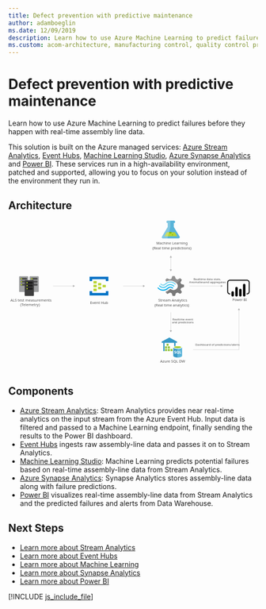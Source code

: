 ```yaml
---
title: Defect prevention with predictive maintenance
author: adamboeglin
ms.date: 12/09/2019
description: Learn how to use Azure Machine Learning to predict failures before they happen with real-time assembly line data.
ms.custom: acom-architecture, manufacturing control, quality control process, manufacturing quality control
---
```

# Defect prevention with predictive maintenance

Learn how to use Azure Machine Learning to predict failures before they happen with real-time assembly line data.

This solution is built on the Azure managed services: [Azure Stream Analytics](/en-us/services/stream-analytics/), [Event Hubs](/en-us/services/event-hubs/), [Machine Learning Studio](/en-us/services/machine-learning-studio/), [Azure Synapse Analytics](/en-us/services/synapse-analytics/) and [Power BI](https://powerbi.microsoft.com). These services run in a high-availability environment, patched and supported, allowing you to focus on your solution instead of the environment they run in.


## Architecture

<svg class="architecture-diagram" aria-labelledby="defect-prevention-with-predictive-maintenance" height="639.059" viewbox="0 0 1065.788 639.059" width="1065.788" xmlns="http://www.w3.org/2000/svg"><title id="defect-prevention-with-predictive-maintenance">Defect prevention with predictive maintenance</title><desc>Learn how to use Azure Machine Learning to predict failures before they happen with real-time assembly line data.</desc><g><path d="M731.8,67.4l-24.5-40.7l0-16.5h0.4c2.9,0,5.2-2.2,5.3-5.1c-0.1-2.9-2.4-5.1-5.3-5.1l-26.6,0.1
        c-2.9,0-5.2,2.2-5.3,5.1c0.1,2.9,2.4,5.1,5.3,5.1h0.4l0,16.5l-24.3,40.8c-2.7,4.5-0.5,8.1,4.9,8.1l64.8-0.1
        C732.3,75.5,734.5,71.8,731.8,67.4z" fill="#59B4D9"></path><polygon fill="#B8D432" points="677.3,49.9 667.3,66.8 721.8,66.7 711.7,49.9 			"></polygon><path d="M692.7,54.9c2.7,0,4.9-2.1,4.9-4.8c0-0.7-0.2-1.4-0.5-2.1l-8.8,0c-0.3,0.6-0.5,1.4-0.5,2.1
        C687.8,52.8,690,55,692.7,54.9z" fill="#7FBA00"></path><ellipse cx="701.9" cy="60.4" fill="#7FBA00" rx="2.4" ry="2.3" transform="matrix(1 -2.076936e-03 2.076936e-03 1 -0.1239 1.458)"></ellipse><path d="M657.3,67.5l24.3-40.8l0-16.5h-0.4c-2.9,0.1-5.2-2.2-5.3-5.1c0-2.9,2.4-5.1,5.3-5.1l11.5,0l0.1,26.5
        l-12.8,49l-17.7,0C656.8,75.6,654.6,72,657.3,67.5z" fill="#FFFFFF" opacity="0.25"></path></g><g><path d="M735.9,293.9l2.7-6.8L751,283v-9.6l-1.4-0.4l-11.1-3.1l-2.7-6.8l5.7-11.1l0,0l-7-6.8l-1.4,0.7l-10.2,5
        l-7.2-2.8l-4.5-11.6h-10.2l-0.5,1.3l-3.4,10.3l-7,2.6l-12-5l-7.2,6.8l0.7,1.3l3.2,5.7c5.5-3,11.6-4.5,17.9-4.4
        c8.6,0.3,16.8,3.5,23.3,9.2c1.5,1.1,2.9,2.3,4.3,3.5c0.7,0.7,1.3,1.5,1.8,2.4c4.3,7.2,2.5,16.4-4.5,21.8
        c-5.1,4-11.9,4.9-17.9,2.4c-0.7-0.4-1.1-0.4-1.4-0.7l0,0c-1.4-0.7-2.7-1.6-3.8-2.6c-0.5,0-0.7-0.4-1.4-0.4
        c-1.5,0.1-2.8,0.7-3.8,1.7l-0.5,0.4l0,0c-4,4.1-9,7.1-14.5,8.7l-2,4.1l6.8,6.5l0.5,0.4l1.4-0.7l10.2-5l7,2.6l3.8,11.6h10.2
        l0.5-1.3l3.6-10.3l7-2.6l12,5l6.8-7.2l-0.7-1.3L735.9,293.9z" fill="#7A7A7A"></path><path d="M675.3,276.8L675.3,276.8c-7.7,7.9-20.1,7.9-27.3-0.4c-0.6-0.9-1.8-1.1-2.7-0.5c-0.2,0.1-0.3,0.3-0.5,0.5
        c-0.5,0.5-0.7,1.1-0.7,1.7c0.1,0.6,0.3,1.2,0.7,1.7c9,9.8,24.2,10,33.9,0.4l0,0c7.7-7.4,19.7-7.6,27.1,0.7c1.1,1.1,2.5,1.1,3.2,0
        c0.5-0.5,0.7-1.1,0.7-1.7c-0.1-0.6-0.3-1.2-0.7-1.7c-8.7-9.5-23.4-10.1-32.9-1.4C675.8,276.3,675.6,276.6,675.3,276.8z" fill="#48C8EF"></path><path d="M692.3,281c-4.1-0.1-8,1.5-10.8,4.4l-0.5,0.4l-0.5,0.4c-5.1,5.3-12.3,8.2-19.7,7.9c-7.5,0-14-3.5-19.4-8.7
        c-1.1-1.1-2.5-1.1-3.2,0c-0.2,0-0.2,0.4-0.2,1.1c0.1,0.8,0.5,1.5,1.1,2c5.7,6.5,13.9,10.2,22.6,10.3c8.4,0.4,16.5-3.1,22.8-9.6
        l0.5-0.4l0.5-0.4c2-2,4.7-3.1,7.5-3.1c2.7,0,5.2,1.3,7.5,3.5c1.1,1.1,2.5,1.1,3.2,0c0.5-0.5,0.7-1.1,0.7-1.7
        c-0.1-0.6-0.3-1.2-0.7-1.7C700.4,282.6,696.4,281.1,692.3,281z" fill="#00ABEC"></path><path d="M673.3,272c5.2-5.3,12.3-8.2,19.7-8.1c7.2,0,14,3.5,19,8.7c1.1,1.1,2.5,1.1,3.2,0c0.5-0.5,0.7-1.1,0.7-1.7
        c-0.1-0.6-0.3-1.2-0.7-1.7c-5.7-6.5-13.9-10.2-22.6-10.3c-8.6-0.1-16.9,3.4-22.8,9.6l-0.5,0.4l-0.5,0.4c-2,2-4.7,3.1-7.5,3.1
        c-2.9,0-5.2-1.3-7.5-3.5c-1.1-1.1-2.5-1.1-3.2,0c-0.5,0.5-0.7,1.1-0.7,1.7c0.1,0.6,0.3,1.2,0.7,1.7c5.6,6,15,6.4,21,0.9
        c0.2-0.1,0.3-0.3,0.5-0.4l0.5-0.4L673.3,272z" fill="#84D6EF"></path><g opacity="0.2"><path d="M694.3,290.8c-0.5,0-0.7-0.4-1.4-0.4c-1.5,0.1-2.8,0.7-3.8,1.7l-0.5,0.4c-4,4.1-9,7.1-14.5,8.7l-2,4.1
            l3.6,3.5L694.3,290.8L694.3,290.8z" fill="#F1F1F1"></path><path d="M675.1,259.6c5.5-3,11.6-4.5,17.9-4.4c8.6,0.3,16.8,3.5,23.3,9.2c1.1,0.9,2,1.5,3.2,2.4l18.8-18.1l-3.8-3.7
            l-1.4,0.7l-10.2,5l-7-2.6l-4.5-11.6h-10.2l-0.5,1.3l-3.4,10.3l-7,2.6l-12-5l-7.2,6.8l0.7,1.3L675.1,259.6z" fill="#F1F1F1"></path></g></g><g><path d="M397.2,274.8c0,0.7-0.5,1.3-1.2,1.3c-0.1,0-0.1,0-0.2,0h-10.8c-0.7,0.1-1.3-0.5-1.4-1.2c0-0.1,0-0.1,0-0.2
        V267c0-0.7,0.5-1.3,1.2-1.3c0.1,0,0.1,0,0.2,0h10.8c0.7-0.1,1.3,0.5,1.4,1.2c0,0.1,0,0.1,0,0.2V274.8z" fill="#B8D432"></path><path d="M416.6,282.8c0,0.7-0.5,1.3-1.2,1.3c-0.1,0-0.1,0-0.2,0h-10.8c-0.7,0.1-1.3-0.5-1.4-1.2c0-0.1,0-0.1,0-0.2
        v-7.8c0-0.7,0.5-1.3,1.2-1.3c0.1,0,0.1,0,0.2,0h10.8c0.7-0.1,1.3,0.5,1.4,1.2c0,0.1,0,0.1,0,0.2V282.8z" fill="#B8D432"></path><path d="M397.2,290.8c0,0.7-0.5,1.3-1.2,1.3c-0.1,0-0.1,0-0.2,0h-10.8c-0.7,0.1-1.3-0.5-1.4-1.2c0-0.1,0-0.1,0-0.2
        v-7.8c0-0.7,0.5-1.3,1.2-1.3c0.1,0,0.1,0,0.2,0h10.8c0.7-0.1,1.3,0.5,1.4,1.2c0,0.1,0,0.1,0,0.2V290.8z" fill="#B8D432"></path><path d="M377.8,266.8c0,0.7-0.5,1.3-1.2,1.3c-0.1,0-0.1,0-0.2,0h-11.1c-0.7,0.1-1.3-0.5-1.4-1.2c0-0.1,0-0.1,0-0.2
        v-8c0-0.7,0.5-1.3,1.2-1.3c0.1,0,0.1,0,0.2,0h10.8c1.1,0,1.7,0.5,1.7,1.3L377.8,266.8z" fill="#B8D432"></path><path d="M426.3,238.7h-77.6c-0.7-0.1-1.3,0.5-1.4,1.2c0,0.1,0,0.1,0,0.2v16c0,0.7,0.5,1.3,1.2,1.3
        c0.1,0,0.1,0,0.2,0h8.3c0.7,0.1,1.3-0.5,1.4-1.2c0-0.1,0-0.1,0-0.2v-6.7h58.2v6.7c0,0.8,0.6,1.3,1.7,1.3h8
        c0.7,0.1,1.3-0.5,1.4-1.2c0-0.1,0-0.1,0-0.2v-16c0-0.7-0.5-1.3-1.2-1.3C426.4,238.7,426.4,238.7,426.3,238.7z" fill="#0072C6"></path><path d="M426.3,300.5h-8c-0.7-0.1-1.3,0.5-1.4,1.2c0,0.1,0,0.1,0,0.2v6.4h-58.5v-6.7c0-0.8-0.6-1.3-1.7-1.3h-8
        c-0.8,0-1.4,0.5-1.4,1.6v15.8c0,0.7,0.5,1.3,1.2,1.3c0.1,0,0.1,0,0.2,0h77.6c0.7,0.1,1.3-0.5,1.4-1.2c0-0.1,0-0.1,0-0.2v-15.8
        c0-0.7-0.5-1.3-1.2-1.3C426.4,300.5,426.4,300.5,426.3,300.5z" fill="#0072C6"></path><path d="M377.8,282.8c0,0.7-0.5,1.3-1.2,1.3c-0.1,0-0.1,0-0.2,0h-11.1c-0.7,0.1-1.3-0.5-1.4-1.2c0-0.1,0-0.1,0-0.2
        v-8c0-0.7,0.5-1.3,1.2-1.3c0.1,0,0.1,0,0.2,0h10.8c1.1,0,1.7,0.5,1.7,1.3L377.8,282.8z" fill="#B8D432"></path><path d="M377.8,298.9c0,0.7-0.5,1.3-1.2,1.3c-0.1,0-0.1,0-0.2,0h-11.1c-0.7,0.1-1.3-0.5-1.4-1.2c0-0.1,0-0.1,0-0.2
        v-8c0-0.7,0.5-1.3,1.2-1.3c0.1,0,0.1,0,0.2,0h10.8c1.1,0,1.7,0.5,1.7,1.3L377.8,298.9z" fill="#B8D432"></path></g><text fill="#505050" font-family="SegoeUI" font-size="15.372px" transform="matrix(1.036 0 0 1 649.0181 605.8223)">Azure SQL DW</text><text fill="#505050" font-family="SegoeUI" font-size="15.372px" transform="matrix(1.036 0 0 1 632.0332 101.647)">Machine Learning</text><text fill="#505050" font-family="SegoeUI" font-size="15.372px" transform="matrix(1.036 0 0 1 615.7505 122.4482)">(Real time predictions)</text><text fill="#505050" font-family="SegoeUI" font-size="14.173px" transform="matrix(1.036 0 0 1 958.0928 343.5039)">Power BI</text><text fill="#505050" font-family="SegoeUI" font-size="15.372px" transform="matrix(1.036 0 0 1 8.8091 344.5239)">ALS test measurements </text><text fill="#505050" font-family="SegoeUI" font-size="15.372px" transform="matrix(1.036 0 0 1 51.1465 362.9697)">(Telemetry)</text><text fill="#505050" font-family="SegoeUI" font-size="15.372px" transform="matrix(1.036 0 0 1 349.6152 355.7959)">Event Hub</text><text fill="#505050" font-family="SegoeUI" font-size="15.372px" transform="matrix(1.036 0 0 1 640.6113 344.5239)">Stream Analytics</text><text fill="#505050" font-family="SegoeUI" font-size="15.372px" transform="matrix(1.036 0 0 1 624.7603 365.3252)">(Real time analytics)</text><text fill="#505050" font-family="SegoeUI" font-size="12.298px" transform="matrix(1.036 0 0 1 799.2773 532.5215)">Dashboard of predictions/alerts</text><text fill="#505050" font-family="SegoeUI" font-size="12.298px" transform="matrix(1.036 0 0 1 791.4375 254.8018)">Realtime data stats, </text><text fill="#505050" font-family="SegoeUI" font-size="12.298px" transform="matrix(1.036 0 0 1 772.998 267.1001)">Anomaliesand aggregates</text><text fill="#505050" font-family="SegoeUI" font-size="12.298px" transform="matrix(1.036 0 0 1 701.4443 425.9434)">Realtime event </text><text fill="#505050" font-family="SegoeUI" font-size="12.298px" transform="matrix(1.036 0 0 1 699.501 438.2412)">and predictions</text><g><line fill="none" stroke="#AFAFAF" stroke-miterlimit="10" stroke-width="0.962" x1="694.5" x2="694.5" y1="155.9" y2="209.4"></line><polygon fill="#AFAFAF" points="689.7,157.3 694.5,149 699.3,157.3 			"></polygon><polygon fill="#AFAFAF" points="689.7,208 694.5,216.3 699.3,208 			"></polygon></g><g><line fill="none" stroke="#AFAFAF" stroke-miterlimit="10" stroke-width="0.962" x1="577" x2="490.6" y1="278.8" y2="278.8"></line><polygon fill="#AFAFAF" points="575.6,274 583.9,278.8 575.6,283.6 			"></polygon></g><g><line fill="none" stroke="#AFAFAF" stroke-miterlimit="10" stroke-width="0.962" x1="694.5" x2="694.5" y1="468.7" y2="390.5"></line><polygon fill="#AFAFAF" points="699.3,467.3 694.5,475.6 689.7,467.3 			"></polygon></g><g><line fill="none" stroke="#AFAFAF" stroke-miterlimit="10" stroke-width="0.962" x1="985.6" x2="985.6" y1="380" y2="550.4"></line><polygon fill="#AFAFAF" points="980.8,381.4 985.6,373.1 990.4,381.4 			"></polygon></g><g><line fill="none" stroke="#AFAFAF" stroke-miterlimit="10" stroke-width="0.962" x1="909.8" x2="774.2" y1="278.8" y2="278.8"></line><polygon fill="#AFAFAF" points="908.4,274 916.7,278.8 908.4,283.6 			"></polygon></g><g><line fill="none" stroke="#AFAFAF" stroke-miterlimit="10" stroke-width="0.962" x1="277.6" x2="191.2" y1="278.8" y2="278.8"></line><polygon fill="#AFAFAF" points="276.2,274 284.5,278.8 276.2,283.6 			"></polygon></g><g><path d="M693.4,591.6" fill="#0072C6"></path><path d="M692.9,591.6h0.5" fill="#0072C6"></path><path d="M692.9,591.6h0.5" fill="#FFFFFF" opacity="0.15"></path></g><g><path d="M85.6,300.7c0,1.9-1.5,3.4-3.4,3.4H49.5c-1.9,0-3.4-1.5-3.4-3.4v-60.5c0-1.9,1.5-3.4,3.4-3.4h32.6
        c1.9,0,3.4,1.5,3.4,3.4v60.5H85.6z" fill="#A0A1A2"></path><path d="M52,273.1c0-2.4,1.9-4.4,4.3-4.4c0,0,0,0,0.1,0H76c2.4,0,4.4,1.9,4.4,4.3c0,0,0,0,0,0.1l0,0
        c0,2.4-1.9,4.4-4.3,4.4c0,0,0,0-0.1,0H56.2C53.8,277.4,52,275.5,52,273.1z" fill="#1E1E1E" opacity="0.6"></path><circle cx="56.4" cy="273.1" fill="#B8D432" r="2.9"></circle><path d="M52,260.3c0-2.4,1.9-4.4,4.3-4.4c0,0,0,0,0.1,0H76c2.4,0,4.4,1.9,4.4,4.3c0,0,0,0,0,0.1l0,0
        c0,2.4-1.9,4.4-4.3,4.4c0,0,0,0-0.1,0H56.2C53.8,264.6,52,262.7,52,260.3z" fill="#1E1E1E" opacity="0.6"></path><circle cx="56.4" cy="260.3" fill="#B8D432" r="2.9"></circle><path d="M52,247.7c-0.1-2.3,1.7-4.3,4-4.4c0.1,0,0.1,0,0.2,0h19.7c2.4,0,4.4,1.9,4.4,4.3c0,0,0,0,0,0.1l0,0
        c0,2.4-1.9,4.4-4.3,4.4c0,0,0,0-0.1,0H56.2C53.9,252,52,250.1,52,247.7z" fill="#1E1E1E" opacity="0.6"></path><circle cx="56.4" cy="247.7" fill="#B8D432" r="2.9"></circle></g><g><path d="M130.1,300.7c0,1.9-1.5,3.4-3.4,3.4H94c-1.9,0-3.4-1.5-3.4-3.4v-60.5c0-1.9,1.5-3.4,3.4-3.4h32.8
        c1.9,0,3.4,1.5,3.4,3.4L130.1,300.7z" fill="#A0A1A2"></path><path d="M96.5,273.1c0-2.4,1.9-4.4,4.3-4.4c0,0,0,0,0.1,0h19.7c2.4,0,4.4,1.9,4.4,4.3c0,0,0,0,0,0.1l0,0
        c0,2.4-1.9,4.4-4.3,4.4c0,0,0,0-0.1,0h-19.8C98.4,277.4,96.5,275.5,96.5,273.1L96.5,273.1z" fill="#1E1E1E" opacity="0.6"></path><circle cx="100.9" cy="273.1" fill="#B8D432" r="2.9"></circle><path d="M96.5,260.3c0-2.4,1.9-4.4,4.3-4.4c0,0,0,0,0.1,0h19.7c2.4,0,4.4,1.9,4.4,4.3c0,0,0,0,0,0.1l0,0
        c0,2.4-1.9,4.4-4.3,4.4c0,0,0,0-0.1,0h-19.8C98.4,264.6,96.5,262.7,96.5,260.3L96.5,260.3z" fill="#1E1E1E" opacity="0.6"></path><circle cx="100.9" cy="260.3" fill="#B8D432" r="2.9"></circle><path d="M96.5,247.7c0-2.4,1.9-4.4,4.3-4.4c0,0,0,0,0.1,0h19.7c2.4,0,4.4,1.9,4.4,4.3c0,0,0,0,0,0.1l0,0
        c0,2.4-1.9,4.4-4.3,4.4c0,0,0,0-0.1,0h-19.8C98.4,252,96.6,250.1,96.5,247.7L96.5,247.7z" fill="#1E1E1E" opacity="0.6"></path><circle cx="100.9" cy="247.7" fill="#B8D432" r="2.9"></circle></g><g><path d="M109.3,317.5c0,1.9-1.5,3.4-3.4,3.4H73.3c-1.9,0-3.4-1.5-3.4-3.4V257c0-1.9,1.5-3.4,3.4-3.4h32.6
        c1.9,0,3.4,1.5,3.4,3.4V317.5z" fill="#3E3E3E"></path><path d="M75.7,289.9c0-2.4,1.9-4.4,4.3-4.4c0,0,0,0,0.1,0h19.7c2.4,0,4.4,1.9,4.4,4.3c0,0,0,0,0,0.1l0,0
        c0,2.4-1.9,4.4-4.3,4.4c0,0,0,0-0.1,0H80.1C77.7,294.3,75.7,292.4,75.7,289.9C75.7,289.9,75.7,289.9,75.7,289.9L75.7,289.9z" fill="#1E1E1E"></path><circle cx="80.2" cy="289.9" fill="#B8D432" r="2.9"></circle><path d="M75.7,277.1c0-2.4,1.9-4.4,4.3-4.4c0,0,0,0,0.1,0h19.7c2.4,0,4.4,1.9,4.4,4.3c0,0,0,0,0,0.1l0,0
        c0,2.4-1.9,4.4-4.3,4.4c0,0,0,0-0.1,0H80.1C77.7,281.5,75.7,279.6,75.7,277.1C75.7,277.2,75.7,277.1,75.7,277.1L75.7,277.1z" fill="#1E1E1E"></path><circle cx="80.2" cy="277.1" fill="#B8D432" r="2.9"></circle><path d="M75.7,264.5c0-2.4,1.9-4.4,4.3-4.4c0,0,0,0,0.1,0h19.7c2.4,0,4.4,1.9,4.4,4.3c0,0,0,0,0,0.1l0,0
        c0,2.4-1.9,4.4-4.3,4.4c0,0,0,0-0.1,0H80.1C77.7,268.8,75.7,266.9,75.7,264.5L75.7,264.5z" fill="#1E1E1E"></path><circle cx="80.2" cy="264.5" fill="#B8D432" r="2.9"></circle></g><line fill="none" stroke="#AFAFAF" stroke-miterlimit="10" stroke-width="0.962" x1="789.6" x2="985.9" y1="549.9" y2="549.9"></line><path d="M1020,314h-1.9v-3.9h1.9c4.1,0,7.4-3.3,7.4-7.4v-39.4c0-4.1-3.3-7.4-7.4-7.4h-73.1c-4.1,0-7.4,3.3-7.4,7.4v39.4
    c0,4.1,3.3,7.4,7.4,7.4h1.9v3.9h-1.9c-6.2,0-11.3-5.1-11.3-11.3v-39.4c0-6.2,5.1-11.3,11.3-11.3h73.1c6.2,0,11.3,5.1,11.3,11.3
    v39.4C1031.3,308.9,1026.3,314,1020,314"></path><path d="M958.8,301L958.8,301c2.9,0,5.2,2.3,5.2,5.2v12.1c0,2.9-2.3,5.2-5.2,5.2l0,0c-2.9,0-5.2-2.3-5.2-5.2l0,0v-12.1
    C953.5,303.4,955.9,301,958.8,301L958.8,301z"></path><path d="M975.3,323.6c-2.9,0-5.2-2.3-5.2-5.2v-31c0-2.9,2.3-5.2,5.2-5.2c2.9,0,5.2,2.3,5.2,5.2v31
    C980.5,321.2,978.1,323.6,975.3,323.6"></path><path d="M1008.2,323.4c-2.9,0-5.2-2.3-5.2-5.2v-43.9c0-2.9,2.3-5.2,5.2-5.2c2.9,0,5.2,2.3,5.2,5.2l0,0v43.9
    C1013.4,321.1,1011.1,323.4,1008.2,323.4"></path><path d="M991.7,323.6c-2.9,0-5.2-2.3-5.2-5.2v-23c0-2.9,2.3-5.2,5.2-5.2c2.9,0,5.2,2.3,5.2,5.2l0,0v23
    C997,321.2,994.6,323.6,991.7,323.6"></path><rect fill="#7FBB42" height="8.3" width="8.3" x="676.5" y="524.8"></rect><rect fill="#7FBB42" height="8.3" width="8.3" x="669.9" y="547.4"></rect><rect fill="#7FBB42" height="8.3" width="8.3" x="681.8" y="547.4"></rect><rect fill="#7FBB42" height="8.3" width="8.3" x="693.5" y="547.4"></rect><rect fill="#7FBB42" height="8.3" width="8.3" x="669.9" y="536.1"></rect><rect fill="#7FBB42" height="8.3" width="8.3" x="681.8" y="536.1"></rect><polygon fill="#3999C6" points="688.4,498.2 655.5,515.7 655.5,520.8 662.2,520.8 662.2,556 667.8,556 667.8,520.8 708.7,520.8
    708.7,553.8 714.9,553.8 714.9,520.8 721,520.8 721,515.7 	"></polygon><polygon fill="#B8D433" opacity="0.8" points="684.9,533.1 683.9,533.1 683.9,525.8 676.5,525.8 676.5,524.8 684.9,524.8 	"></polygon><polygon fill="#B8D433" opacity="0.5" points="676.5,524.8 677.5,524.8 677.5,532.1 684.9,532.1 684.9,533.1 676.5,533.1 	"></polygon><polygon fill="#B8D433" opacity="0.8" points="678.2,544.4 677.3,544.4 677.3,537.2 669.9,537.2 669.9,536.1 678.2,536.1 	"></polygon><polygon fill="#B8D433" opacity="0.5" points="669.9,536.1 670.8,536.1 670.8,543.4 678.2,543.4 678.2,544.4 669.9,544.4 	"></polygon><polygon fill="#B8D433" opacity="0.8" points="690.2,544.4 689.2,544.4 689.2,537.2 681.8,537.2 681.8,536.1 690.2,536.1 	"></polygon><polygon fill="#B8D433" opacity="0.5" points="681.8,536.1 682.8,536.1 682.8,543.4 690.2,543.4 690.2,544.4 681.8,544.4 	"></polygon><polygon fill="#B8D433" opacity="0.8" points="678.2,555.7 677.3,555.7 677.3,548.5 669.9,548.5 669.9,547.4 678.2,547.4 	"></polygon><polygon fill="#B8D433" opacity="0.5" points="669.9,547.4 670.8,547.4 670.8,554.7 678.2,554.7 678.2,555.7 669.9,555.7 	"></polygon><polygon fill="#B8D433" opacity="0.8" points="690.2,555.7 689.2,555.7 689.2,548.5 681.8,548.5 681.8,547.4 690.2,547.4 	"></polygon><polygon fill="#B8D433" opacity="0.5" points="681.8,547.4 682.8,547.4 682.8,554.7 690.2,554.7 690.2,555.7 681.8,555.7 	"></polygon><polygon fill="#B8D433" opacity="0.8" points="701.9,555.7 700.9,555.7 700.9,548.5 693.5,548.5 693.5,547.4 701.9,547.4 	"></polygon><polygon fill="#B8D433" opacity="0.5" points="693.5,547.4 694.5,547.4 694.5,554.7 701.9,554.7 701.9,555.7 693.5,555.7 	"></polygon><polygon fill="#B8D433" opacity="0.8" points="677.7,533.1 676.5,533.1 676.5,532.2 683.7,524.8 684.9,524.8 684.9,525.6 	"></polygon><polygon fill="#B8D433" opacity="0.8" points="683,544.4 681.8,544.4 681.8,543.5 689.1,536.1 690.2,536.1 690.2,536.9 	"></polygon><polygon fill="#B8D433" opacity="0.8" points="671.1,544.4 669.9,544.4 669.9,543.5 677.1,536.1 678.2,536.1 678.2,536.9 	"></polygon><polygon fill="#B8D433" opacity="0.8" points="671.1,555.7 669.9,555.7 669.9,554.8 677.1,547.4 678.2,547.4 678.2,548.2 	"></polygon><polygon fill="#B8D433" opacity="0.8" points="683,555.7 681.8,555.7 681.8,554.8 689.1,547.4 690.2,547.4 690.2,548.2 	"></polygon><polygon fill="#B8D433" opacity="0.8" points="694.8,555.7 693.5,555.7 693.5,554.8 700.7,547.4 701.9,547.4 701.9,548.2 	"></polygon><path d="M705,539.8v36.3c0,3.7,8.5,6.8,18.9,6.8v-43.1H705z" fill="#3999C6"></path><path d="M723.5,583h0.3c10.4,0,18.9-3.1,18.9-6.8v-36.3h-19.1V583L723.5,583z" fill="#5AB4D9"></path><path d="M742.7,539.8c0,3.7-8.5,6.8-18.9,6.8s-18.9-3.1-18.9-6.8c0-3.8,8.5-6.8,18.9-6.8S742.7,536,742.7,539.8" fill="#FFFFFF"></path><path d="M738.8,539.4c0,2.5-6.7,4.5-15,4.5s-15-2-15-4.5c0-2.5,6.7-4.5,15-4.5C732.1,534.8,738.8,536.9,738.8,539.4" fill="#7FBB42"></path><path d="M735.7,542.1c2-0.8,3.1-1.7,3.1-2.7c0-2.5-6.7-4.5-15-4.5s-15,2-15,4.5c0,1.1,1.2,2,3.1,2.7
    c2.7-1.1,7.1-1.7,11.9-1.7C728.6,540.3,732.9,541.1,735.7,542.1" fill="#B8D433"></path><path d="M709.6,565.8v-2.6c0.4,0.4,1,0.7,1.5,0.9c0.6,0.2,1.1,0.3,1.6,0.3c0.3,0,0.6,0,0.8-0.1
    c0.2,0,0.4-0.1,0.6-0.2s0.3-0.2,0.3-0.4c0-0.2,0.1-0.3,0.1-0.4c0-0.2,0-0.4-0.2-0.6c-0.1-0.2-0.3-0.3-0.5-0.5
    c-0.2-0.2-0.5-0.3-0.8-0.4c-0.3-0.1-0.6-0.3-1-0.4c-0.9-0.4-1.6-0.8-2-1.3c-0.4-0.6-0.7-1.2-0.7-2c0-0.6,0.1-1.1,0.3-1.5
    c0.2-0.4,0.6-0.8,1-1.1c0.4-0.3,0.9-0.5,1.4-0.6c0.6-0.1,1.1-0.2,1.7-0.2c0.6,0,1.1,0,1.6,0.1c0.4,0,0.9,0.2,1.3,0.3v2.4
    c-0.2-0.1-0.4-0.2-0.6-0.3s-0.4-0.2-0.7-0.2c-0.2,0-0.5-0.1-0.7-0.2c-0.2,0-0.4,0-0.7,0c-0.3,0-0.6,0-0.8,0
    c-0.2,0-0.4,0.1-0.6,0.2c-0.2,0.1-0.3,0.2-0.4,0.3c-0.1,0.2-0.1,0.3-0.1,0.4c0,0.2,0,0.3,0.2,0.5c0.1,0.2,0.2,0.3,0.4,0.4
    c0.2,0.1,0.4,0.3,0.7,0.4c0.3,0.1,0.6,0.3,0.9,0.4c0.4,0.2,0.9,0.4,1.2,0.6c0.4,0.2,0.7,0.4,1,0.7c0.3,0.3,0.4,0.6,0.6,1
    c0.1,0.3,0.2,0.7,0.2,1.2c0,0.6-0.1,1.2-0.3,1.6c-0.2,0.4-0.6,0.8-1,1.1c-0.4,0.3-0.9,0.4-1.4,0.6c-0.6,0.1-1.1,0.2-1.7,0.2
    c-0.6,0-1.2,0-1.8-0.2C710.5,566.2,710,566,709.6,565.8z" fill="#FFFFFF"></path><path d="M724.1,566.5c-1.6,0-3-0.6-4-1.6c-1-1.1-1.6-2.5-1.6-4.2c0-1.8,0.5-3.2,1.6-4.4c1.1-1.1,2.4-1.7,4.1-1.7
    c1.6,0,3,0.6,4,1.6s1.5,2.5,1.5,4.3c0,1.8-0.5,3.2-1.6,4.4c0,0,0,0-0.1,0.1c0,0,0,0-0.1,0.1l2.9,2.8h-3.6l-1.5-1.6
    C725.3,566.4,724.8,566.5,724.1,566.5z M724.3,556.9c-0.9,0-1.6,0.3-2.2,1c-0.6,0.7-0.8,1.6-0.8,2.7s0.3,2,0.8,2.7
    c0.6,0.7,1.2,1,2.1,1c0.9,0,1.6-0.3,2.1-1c0.5-0.7,0.8-1.6,0.8-2.7c0-1.2-0.3-2.1-0.8-2.8C725.8,557.2,725.1,556.9,724.3,556.9z" fill="#FFFFFF"></path><path d="M738.5,566.3h-6.8v-11.5h2.6v9.3h4.3V566.3L738.5,566.3z" fill="#FFFFFF"></path></svg>

## Components
* [Azure Stream Analytics](http://azure.microsoft.com/services/stream-analytics/): Stream Analytics provides near real-time analytics on the input stream from the Azure Event Hub. Input data is filtered and passed to a Machine Learning endpoint, finally sending the results to the Power BI dashboard.
* [Event Hubs](http://azure.microsoft.com/services/event-hubs/) ingests raw assembly-line data and passes it on to Stream Analytics.
* [Machine Learning Studio](http://azure.microsoft.com/services/machine-learning-studio/): Machine Learning predicts potential failures based on real-time assembly-line data from Stream Analytics.
* [Azure Synapse Analytics](http://azure.microsoft.com/services/synapse-analytics/): Synapse Analytics stores assembly-line data along with failure predictions.
* [Power BI](https://powerbi.microsoft.com) visualizes real-time assembly-line data from Stream Analytics and the predicted failures and alerts from Data Warehouse.

## Next Steps
* [Learn more about Stream Analytics](https://docs.microsoft.com/azure/stream-analytics/stream-analytics-introduction)
* [Learn more about Event Hubs](https://docs.microsoft.com/azure/event-hubs/event-hubs-what-is-event-hubs)
* [Learn more about Machine Learning](https://docs.microsoft.com/azure/machine-learning/machine-learning-what-is-machine-learning)
* [Learn more about Synapse Analytics](https://docs.microsoft.com/azure/sql-data-warehouse/sql-data-warehouse-overview-what-is)
* [Learn more about Power BI](https://powerbi.microsoft.com/documentation/powerbi-landing-page/)

[!INCLUDE [js_include_file](../_js/index.md)]
